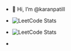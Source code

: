 - 👋 Hi, I’m @karanpatill
- ![LeetCode Stats](https://leetcard.jacoblin.cool/karanpatil01)
- ![LeetCode Stats](https://github-readme-stats.vercel.app/api/top-langs/?username=karanpatil01&layout=compact)


- 


<!---
karanpatill/karanpatill is a ✨ special ✨ repository because its `README.md` (this file) appears on your GitHub profile.
You can click the Preview link to take a look at your changes.
--->
